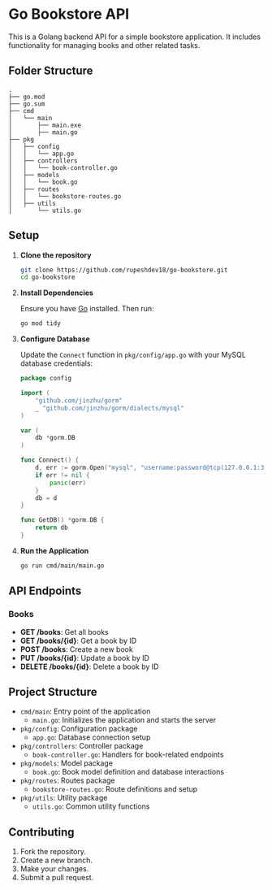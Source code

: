# Go Bookstore API

This is a Golang backend API for a simple bookstore application. It includes functionality for managing books and other related tasks.

## Folder Structure

```
.
├── go.mod
├── go.sum
├── cmd
│   └── main
│       ├── main.exe
│       ├── main.go
├── pkg
│   ├── config
│   │   └── app.go
│   ├── controllers
│   │   └── book-controller.go
│   ├── models
│   │   └── book.go
│   ├── routes
│   │   └── bookstore-routes.go
│   ├── utils
│       └── utils.go
```

## Setup

1. **Clone the repository**

   ```sh
   git clone https://github.com/rupeshdev18/go-bookstore.git
   cd go-bookstore
   ```

2. **Install Dependencies**

   Ensure you have [Go](https://golang.org/dl/) installed. Then run:

   ```sh
   go mod tidy
   ```

3. **Configure Database**

   Update the `Connect` function in `pkg/config/app.go` with your MySQL database credentials:

   ```go
   package config

   import (
       "github.com/jinzhu/gorm"
       _ "github.com/jinzhu/gorm/dialects/mysql"
   )

   var (
       db *gorm.DB
   )

   func Connect() {
       d, err := gorm.Open("mysql", "username:password@tcp(127.0.0.1:3306)/simplerest?charset=utf8&parseTime=True&loc=Local")
       if err != nil {
           panic(err)
       }
       db = d
   }

   func GetDB() *gorm.DB {
       return db
   }
   ```

4. **Run the Application**

   ```sh
   go run cmd/main/main.go
   ```

## API Endpoints

### Books

- **GET /books**: Get all books
- **GET /books/{id}**: Get a book by ID
- **POST /books**: Create a new book
- **PUT /books/{id}**: Update a book by ID
- **DELETE /books/{id}**: Delete a book by ID

## Project Structure

- `cmd/main`: Entry point of the application
  - `main.go`: Initializes the application and starts the server
- `pkg/config`: Configuration package
  - `app.go`: Database connection setup
- `pkg/controllers`: Controller package
  - `book-controller.go`: Handlers for book-related endpoints
- `pkg/models`: Model package
  - `book.go`: Book model definition and database interactions
- `pkg/routes`: Routes package
  - `bookstore-routes.go`: Route definitions and setup
- `pkg/utils`: Utility package
  - `utils.go`: Common utility functions

## Contributing

1. Fork the repository.
2. Create a new branch.
3. Make your changes.
4. Submit a pull request.

